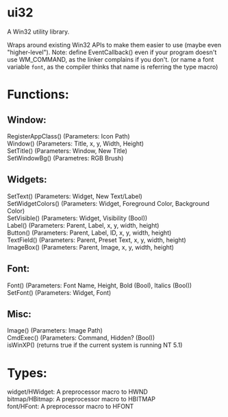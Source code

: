 # ui32
A Win32 utility library.

Wraps around existing Win32 APIs to make them easier to use (maybe even "higher-level").
Note: define EventCallback() even if your program doesn't use WM_COMMAND, as the linker complains if you don't. (or name a font variable `font`, as the compiler thinks that name is referring the type macro)

# Functions:
## Window:
RegisterAppClass() (Parameters: Icon Path)  
Window() (Parameters: Title, x, y, Width, Height)  
SetTitle() (Parameters: Window, New Title)  
SetWindowBg() (Parametres: RGB Brush)  
## Widgets:
SetText() (Parameters: Widget, New Text/Label)  
SetWidgetColors() (Parameters: Widget, Foreground Color, Background Color)  
SetVisible() (Parameters: Widget, Visibility (Bool))  
Label() (Parameters: Parent, Label, x, y, width, height)  
Button() (Parameters: Parent, Label, ID, x, y, width, height)  
TextField() (Parameters: Parent, Preset Text, x, y, width, height)  
ImageBox() (Parameters: Parent, Image, x, y, width, height)  
## Font:
Font() (Parameters: Font Name, Height, Bold (Bool), Italics (Bool))  
SetFont() (Parameters: Widget, Font)
## Misc:
Image() (Parameters: Image Path)  
CmdExec() (Parameters: Command, Hidden? (Bool))  
isWinXP() (returns true if the current system is running NT 5.1)  
# Types:
widget/HWidget: A preprocessor macro to HWND  
bitmap/HBitmap: A preprocessor macro to HBITMAP  
font/HFont: A preprocessor macro to HFONT
